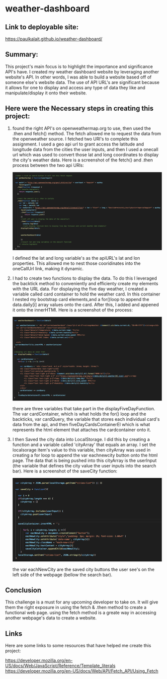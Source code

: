 # weather-dashboard

## Link to deployable site:
https://paulkalait.github.io/weather-dashboard/


## Summary:
This project's main focus is to highlight the importance and significance API's have. I created my weather dashboard website by leveraging another website's API. In other words, I was able to build a website based off of someone else's website data. The use of API URL's are significant because it allows for one to display and access any type of data they like and manipulate/display it onto their website.

## Here were the Necessary steps in creating this project:

1. found the right API's on openweathermap.org to use, then used the .then and fetch() method. The fetch allowed me to request the data from the openweather source. I fetched two URl's to complete this assignment. I used a geo api url to grant access the latitude and longitude data from the cities the user inputs, and then I used a onecall url which was used to convert those lat and long coordinates to display the city's weather data. Here is a screenshot of the fetch() and .then process between the two api URls:

    ![ScreenShot](https://github.com/paulkalait/weather-dashboard/blob/main/assets/css/images%20/fetch.png?raw=true)

    I defined the lat and long variable's as the apiURL's lat and lon properties. This allowed me to nest those cooridinates into the oneCallUrl link, making it dynamic. 

2. I had to create two functions to display the data. To do this I leveraged the backtick method to conveniently and efficienty create my elements with the URL data. For displaying the five day weather, I created a variable called card container to hold the weather card. In this container I nested my bootstrap card elements,and a for()loop to append the data.daily[i] array values onto the card. After this, I added and appened it onto the innerHTMl. Here is a screenshot of the process:

    ![ScreenShot](https://github.com/paulkalait/weather-dashboard/blob/main/assets/css/images%20/display.png?raw=true)

    there are three variables that take part in the displayFiveDayFunction. The var cardContainer, which is what holds the for() loop and the backticks, var cardQuery, the variable that stores each individual card's data from the api, and then fiveDayCardsContainerEl which is what represents the html element that attaches the cardcontainer onto it. 

3. I then Saved the city data into LocalStorage. I did this by creating a function and a variable called 'cityArray' that equals an array. I set the localsorage item's value to this variable, then cityArray was used in creating a for loop to append the var eachnewcity button onto the html page. The data that is being pushed into this cityArray is the userInput (the variable that defines the city value the user inputs into the search bar). Here is a screenshot of the saveCity function:

    ![ScreenShot](https://github.com/paulkalait/weather-dashboard/blob/main/assets/css/images%20/localstorage.png?raw=true)

    the var eachNewCity are the saved city buttons the user see's on the left side of the webpage (bellow the search bar).


## Conclusion
This challenge is a must for any upcoming developer to take on. It will give them the right exposure in using the fetch & .then method to create a functional web page. using the fetch method is a greate way in accessing another webpage's data to create a website. 

## Links 
Here are some links to some resources that have helped me create this project:

https://developer.mozilla.org/en-US/docs/Web/JavaScript/Reference/Template_literals
https://developer.mozilla.org/en-US/docs/Web/API/Fetch_API/Using_Fetch



